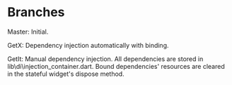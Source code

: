 # Branches

Master: Initial.

GetX: Dependency injection automatically with binding.

GetIt: Manual dependency injection. All dependencies are stored in lib\di\injection_container.dart. Bound dependencies' resources are cleared in the stateful widget's dispose method.
